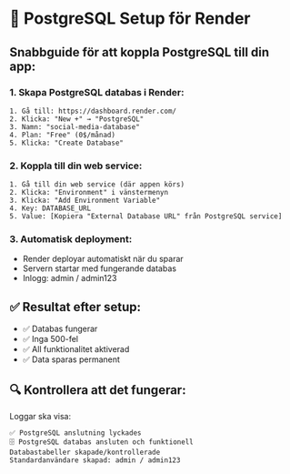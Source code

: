 # 🚀 PostgreSQL Setup för Render

## Snabbguide för att koppla PostgreSQL till din app:

### 1. **Skapa PostgreSQL databas i Render:**
   ```
   1. Gå till: https://dashboard.render.com/
   2. Klicka: "New +" → "PostgreSQL"
   3. Namn: "social-media-database" 
   4. Plan: "Free" (0$/månad)
   5. Klicka: "Create Database"
   ```

### 2. **Koppla till din web service:**
   ```
   1. Gå till din web service (där appen körs)
   2. Klicka: "Environment" i vänstermenyn
   3. Klicka: "Add Environment Variable"
   4. Key: DATABASE_URL
   5. Value: [Kopiera "External Database URL" från PostgreSQL service]
   ```

### 3. **Automatisk deployment:**
   - Render deployar automatiskt när du sparar
   - Servern startar med fungerande databas
   - Inlogg: admin / admin123

## ✅ Resultat efter setup:
- ✅ Databas fungerar
- ✅ Inga 500-fel
- ✅ All funktionalitet aktiverad
- ✅ Data sparas permanent

## 🔍 Kontrollera att det fungerar:
Loggar ska visa:
```
✅ PostgreSQL anslutning lyckades
🗄️ PostgreSQL databas ansluten och funktionell
Databastabeller skapade/kontrollerade
Standardanvändare skapad: admin / admin123
```

